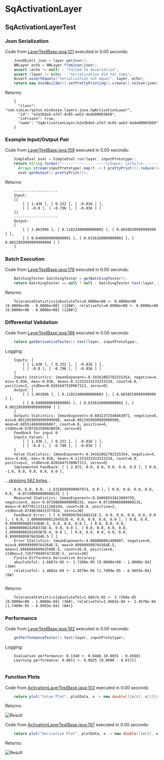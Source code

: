 # SqActivationLayer
## SqActivationLayerTest
### Json Serialization
Code from [LayerTestBase.java:121](../../../../../../../src/test/java/com/simiacryptus/mindseye/layers/LayerTestBase.java#L121) executed in 0.00 seconds: 
```java
    JsonObject json = layer.getJson();
    NNLayer echo = NNLayer.fromJson(json);
    assert (echo != null) : "Failed to deserialize";
    assert (layer != echo) : "Serialization did not copy";
    Assert.assertEquals("Serialization not equal", layer, echo);
    return new GsonBuilder().setPrettyPrinting().create().toJson(json);
```

Returns: 

```
    {
      "class": "com.simiacryptus.mindseye.layers.java.SqActivationLayer",
      "id": "e2a3bda5-e7e7-4c05-aeb3-4ede00003669",
      "isFrozen": true,
      "name": "SqActivationLayer/e2a3bda5-e7e7-4c05-aeb3-4ede00003669"
    }
```



### Example Input/Output Pair
Code from [LayerTestBase.java:159](../../../../../../../src/test/java/com/simiacryptus/mindseye/layers/LayerTestBase.java#L159) executed in 0.00 seconds: 
```java
    SimpleEval eval = SimpleEval.run(layer, inputPrototype);
    return String.format("--------------------\nInput: \n[%s]\n--------------------\nOutput: \n%s",
      Arrays.stream(inputPrototype).map(t -> t.prettyPrint()).reduce((a, b) -> a + ",\n" + b).get(),
      eval.getOutput().prettyPrint());
```

Returns: 

```
    --------------------
    Input: 
    [[
    	[ [ 1.436 ], [ 0.332 ], [ -0.816 ] ],
    	[ [ -0.8 ], [ -0.796 ], [ -0.036 ] ]
    ]]
    --------------------
    Output: 
    [
    	[ [ 2.062096 ], [ 0.11022400000000002 ], [ 0.6658559999999999 ] ],
    	[ [ 0.6400000000000001 ], [ 0.6336160000000001 ], [ 0.0012959999999999998 ] ]
    ]
```



### Batch Execution
Code from [LayerTestBase.java:178](../../../../../../../src/test/java/com/simiacryptus/mindseye/layers/LayerTestBase.java#L178) executed in 0.00 seconds: 
```java
    BatchingTester batchingTester = getBatchingTester();
    return batchingTester == null ? null : batchingTester.test(layer, inputPrototype);
```

Returns: 

```
    ToleranceStatistics{absoluteTol=0.0000e+00 +- 0.0000e+00 [0.0000e+00 - 0.0000e+00] (120#), relativeTol=0.0000e+00 +- 0.0000e+00 [0.0000e+00 - 0.0000e+00] (120#)}
```



### Differential Validation
Code from [LayerTestBase.java:186](../../../../../../../src/test/java/com/simiacryptus/mindseye/layers/LayerTestBase.java#L186) executed in 0.00 seconds: 
```java
    return getDerivativeTester().test(layer, inputPrototype);
```
Logging: 
```
    Inputs: [
    	[ [ 1.436 ], [ 0.332 ], [ -0.816 ] ],
    	[ [ -0.8 ], [ -0.796 ], [ -0.036 ] ]
    ]
    Inputs Statistics: {meanExponent=-0.34161862702315354, negative=4, min=-0.036, max=-0.036, mean=-0.11333333333333334, count=6.0, positive=2, stdDev=0.8201647530967313, zeros=0}
    Output: [
    	[ [ 2.062096 ], [ 0.11022400000000002 ], [ 0.6658559999999999 ] ],
    	[ [ 0.6400000000000001 ], [ 0.6336160000000001 ], [ 0.0012959999999999998 ] ]
    ]
    Outputs Statistics: {meanExponent=-0.6832372540463071, negative=0, min=0.0012959999999999998, max=0.0012959999999999998, mean=0.6855146666666667, count=6.0, positive=6, stdDev=0.6707262509038658, zeros=0}
    Feedback for input 0
    Inputs Values: [
    	[ [ 1.436 ], [ 0.332 ], [ -0.816 ] ],
    	[ [ -0.8 ], [ -0.796 ], [ -0.036 ] ]
    ]
    Value Statistics: {meanExponent=-0.34161862702315354, negative=4, min=-0.036, max=-0.036, mean=-0.11333333333333334, count=6.0, positive=2, stdDev=0.8201647530967313, zeros=0}
    Implemented Feedback: [ [ 2.872, 0.0, 0.0, 0.0, 0.0, 0.0 ], [ 0.0, -1.6, 0.0, 0.0, 0.0, 0.0 ],
```
...[skipping 562 bytes](etc/90.txt)...
```
    0.0, 0.0, 0.0, -1.6318999999997974, 0.0 ], [ 0.0, 0.0, 0.0, 0.0, 0.0, -0.07190000000000235 ] ]
    Measured Statistics: {meanExponent=-0.04068931813889759, negative=4, min=-0.07190000000000235, max=-0.07190000000000235, mean=-0.037761111111168144, count=36.0, positive=2, stdDev=0.6749639415377024, zeros=30}
    Feedback Error: [ [ 9.999999760168521E-5, 0.0, 0.0, 0.0, 0.0, 0.0 ], [ 0.0, 1.0000000001264553E-4, 0.0, 0.0, 0.0, 0.0 ], [ 0.0, 0.0, 9.999999988974384E-5, 0.0, 0.0, 0.0 ], [ 0.0, 0.0, 0.0, 1.0000000024268374E-4, 0.0, 0.0 ], [ 0.0, 0.0, 0.0, 0.0, 1.0000000020249367E-4, 0.0 ], [ 0.0, 0.0, 0.0, 0.0, 0.0, 9.999999999764364E-5 ] ]
    Error Statistics: {meanExponent=-4.000000001486087, negative=0, min=9.999999999764364E-5, max=9.999999999764364E-5, mean=1.666666660963599E-5, count=36.0, positive=6, stdDev=3.726779949747203E-5, zeros=30}
    Finite-Difference Derivative Accuracy:
    absoluteTol: 1.6667e-05 +- 3.7268e-05 [0.0000e+00 - 1.0000e-04] (36#)
    relativeTol: 1.4682e-04 +- 2.4578e-04 [1.7409e-05 - 6.9493e-04] (6#)
    
```

Returns: 

```
    ToleranceStatistics{absoluteTol=1.6667e-05 +- 3.7268e-05 [0.0000e+00 - 1.0000e-04] (36#), relativeTol=1.4682e-04 +- 2.4578e-04 [1.7409e-05 - 6.9493e-04] (6#)}
```



### Performance
Code from [LayerTestBase.java:192](../../../../../../../src/test/java/com/simiacryptus/mindseye/layers/LayerTestBase.java#L192) executed in 0.00 seconds: 
```java
    getPerformanceTester().test(layer, inputPrototype);
```
Logging: 
```
    Evaluation performance: 0.1340 +- 0.0466 [0.0855 - 0.4560]
    Learning performance: 0.0011 +- 0.0025 [0.0000 - 0.0171]
    
```

### Function Plots
Code from [ActivationLayerTestBase.java:103](../../../../../../../src/test/java/com/simiacryptus/mindseye/layers/java/ActivationLayerTestBase.java#L103) executed in 0.00 seconds: 
```java
    return plot("Value Plot", plotData, x -> new double[]{x[0], x[1]});
```

Returns: 

![Result](etc/test.51.png)



Code from [ActivationLayerTestBase.java:107](../../../../../../../src/test/java/com/simiacryptus/mindseye/layers/java/ActivationLayerTestBase.java#L107) executed in 0.00 seconds: 
```java
    return plot("Derivative Plot", plotData, x -> new double[]{x[0], x[2]});
```

Returns: 

![Result](etc/test.52.png)



